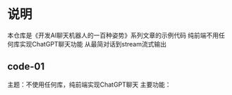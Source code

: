 # 说明

本仓库是《开发AI聊天机器人的一百种姿势》系列文章的示例代码
纯前端不用任何库实现ChatGPT聊天功能
从最简对话到stream流式输出

## code-01

主题：不使用任何库，纯前端实现ChatGPT聊天
主要功能：
